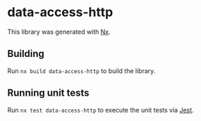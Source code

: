 # data-access-http

This library was generated with [Nx](https://nx.dev).

## Building

Run `nx build data-access-http` to build the library.

## Running unit tests

Run `nx test data-access-http` to execute the unit tests via [Jest](https://jestjs.io).
